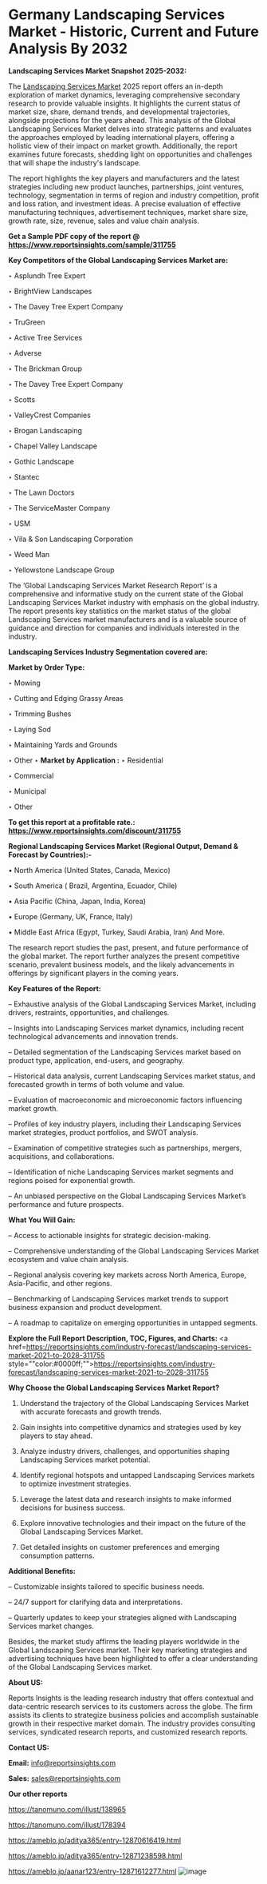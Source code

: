 # Germany Landscaping Services Market - Historic, Current and Future Analysis By 2032

<strong>Landscaping Services Market Snapshot 2025-2032:</strong>

The <a href=https://www.reportsinsights.com/sample/311755>Landscaping Services Market</a> 2025 report offers an in-depth exploration of market dynamics, leveraging comprehensive secondary research to provide valuable insights. It highlights the current status of market size, share, demand trends, and developmental trajectories, alongside projections for the years ahead. This analysis of the Global Landscaping Services Market delves into strategic patterns and evaluates the approaches employed by leading international players, offering a holistic view of their impact on market growth. Additionally, the report examines future forecasts, shedding light on opportunities and challenges that will shape the industry's landscape.

The report highlights the key players and manufacturers and the latest strategies including new product launches, partnerships, joint ventures, technology, segmentation in terms of region and industry competition, profit and loss ration, and investment ideas. A precise evaluation of effective manufacturing techniques, advertisement techniques, market share size, growth rate, size, revenue, sales and value chain analysis.

<strong>Get a Sample PDF copy of the report @ <a href=https://www.reportsinsights.com/sample/311755 style=color:#0000ff;>https://www.reportsinsights.com/sample/311755</a></strong>

<strong>Key Competitors of the Global Landscaping Services Market are:</strong>

‣ Asplundh Tree Expert

‣ BrightView Landscapes

‣ The Davey Tree Expert Company

‣ TruGreen

‣ Active Tree Services

‣ Adverse

‣ The Brickman Group

‣ The Davey Tree Expert Company

‣ Scotts

‣ ValleyCrest Companies

‣ Brogan Landscaping

‣ Chapel Valley Landscape

‣ Gothic Landscape

‣ Stantec

‣ The Lawn Doctors

‣ The ServiceMaster Company

‣ USM

‣ Vila & Son Landscaping Corporation

‣ Weed Man

‣ Yellowstone Landscape Group

The ‘Global Landscaping Services Market Research Report’ is a comprehensive and informative study on the current state of the Global Landscaping Services Market industry with emphasis on the global industry. The report presents key statistics on the market status of the global Landscaping Services market manufacturers and is a valuable source of guidance and direction for companies and individuals interested in the industry.

<strong>Landscaping Services Industry Segmentation covered are:</strong>

<strong>Market by Order Type: </strong>

‣ Mowing

‣ Cutting and Edging Grassy Areas

‣ Trimming Bushes

‣ Laying Sod

‣ Maintaining Yards and Grounds

‣ Other
‣ 
<strong>Market by Application :</strong>
‣ Residential

‣ Commercial

‣ Municipal

‣ Other

<strong>To get this report at a profitable rate.: <a href=https://www.reportsinsights.com/discount/311755 style=color:#0000ff;>https://www.reportsinsights.com/discount/311755</a></strong>

<strong>Regional Landscaping Services Market (Regional Output, Demand &amp; Forecast by Countries):-</strong>

• North America (United States, Canada, Mexico)

• South America ( Brazil, Argentina, Ecuador, Chile)

• Asia Pacific (China, Japan, India, Korea)

• Europe (Germany, UK, France, Italy)

• Middle East Africa (Egypt, Turkey, Saudi Arabia, Iran) And More.

The research report studies the past, present, and future performance of the global market. The report further analyzes the present competitive scenario, prevalent business models, and the likely advancements in offerings by significant players in the coming years.

<strong>Key Features of the Report:</strong>

– Exhaustive analysis of the Global Landscaping Services Market, including drivers, restraints, opportunities, and challenges.

– Insights into Landscaping Services market dynamics, including recent technological advancements and innovation trends.

– Detailed segmentation of the Landscaping Services market based on product type, application, end-users, and geography.

– Historical data analysis, current Landscaping Services market status, and forecasted growth in terms of both volume and value.

– Evaluation of macroeconomic and microeconomic factors influencing market growth.

– Profiles of key industry players, including their Landscaping Services market strategies, product portfolios, and SWOT analysis.

– Examination of competitive strategies such as partnerships, mergers, acquisitions, and collaborations.

– Identification of niche Landscaping Services market segments and regions poised for exponential growth.

– An unbiased perspective on the Global Landscaping Services Market’s performance and future prospects.

<strong>What You Will Gain:</strong>

– Access to actionable insights for strategic decision-making.

– Comprehensive understanding of the Global Landscaping Services Market ecosystem and value chain analysis.

– Regional analysis covering key markets across North America, Europe, Asia-Pacific, and other regions.

– Benchmarking of Landscaping Services market trends to support business expansion and product development.

– A roadmap to capitalize on emerging opportunities in untapped segments.

<strong>Explore the Full Report Description, TOC, Figures, and Charts:</strong>
<a href=https://reportsinsights.com/industry-forecast/landscaping-services-market-2021-to-2028-311755 style=""color:#0000ff;"">https://reportsinsights.com/industry-forecast/landscaping-services-market-2021-to-2028-311755</a>

<strong>Why Choose the Global Landscaping Services Market Report?</strong>

1. Understand the trajectory of the Global Landscaping Services Market with accurate forecasts and growth trends.

2. Gain insights into competitive dynamics and strategies used by key players to stay ahead.

3. Analyze industry drivers, challenges, and opportunities shaping Landscaping Services market potential.

4. Identify regional hotspots and untapped Landscaping Services markets to optimize investment strategies.

5. Leverage the latest data and research insights to make informed decisions for business success.

6. Explore innovative technologies and their impact on the future of the Global Landscaping Services Market.

7. Get detailed insights on customer preferences and emerging consumption patterns.

<strong>Additional Benefits:</strong>

– Customizable insights tailored to specific business needs.

– 24/7 support for clarifying data and interpretations.

– Quarterly updates to keep your strategies aligned with Landscaping Services market changes.

Besides, the market study affirms the leading players worldwide in the Global Landscaping Services market. Their key marketing strategies and advertising techniques have been highlighted to offer a clear understanding of the Global Landscaping Services market.

<strong><strong>About US</strong>:</strong>

Reports Insights is the leading research industry that offers contextual and data-centric research services to its customers across the globe. The firm assists its clients to strategize business policies and accomplish sustainable growth in their respective market domain. The industry provides consulting services, syndicated research reports, and customized research reports.

<strong>Contact US:</strong>

<p class=><b>Email:</b> <a href=mailto:info@reportsinsights.com>info@reportsinsights.com</a></p>
<p class=><b>Sales:</b> <a href=mailto:sales@reportsinsights.com>sales@reportsinsights.com</a></p>

<strong>Our other reports</strong>

<a href=https://tanomuno.com/illust/138965>https://tanomuno.com/illust/138965</a>

<a href=https://tanomuno.com/illust/178394>https://tanomuno.com/illust/178394</a>

<a href=https://ameblo.jp/aditya365/entry-12870616419.html>https://ameblo.jp/aditya365/entry-12870616419.html</a>

<a href=https://ameblo.jp/aditya365/entry-12871238598.html>https://ameblo.jp/aditya365/entry-12871238598.html</a>

<a href=https://ameblo.jp/aanar123/entry-12871612277.html>https://ameblo.jp/aanar123/entry-12871612277.html</a>
![image](https://github.com/user-attachments/assets/db22cbba-6995-4362-b4a7-b67cf388aad7)
